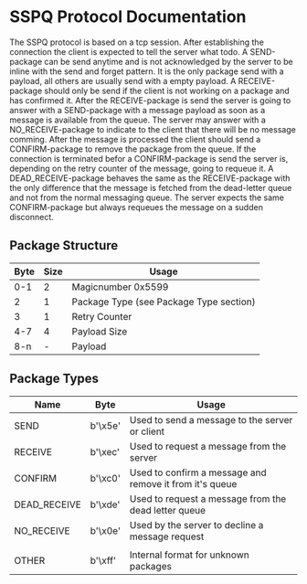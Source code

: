 # SSPQ Protocol Documentation

The SSPQ protocol is based on a tcp session. After establishing the connection the client is expected to tell the server what todo.
A SEND-package can be send anytime and is not acknowledged by the server to be inline with the send and forget pattern. It is the only package send with a payload, all others are usually send with a empty payload.
A RECEIVE-package should only be send if the client is not working on a package and has confirmed it. After the RECEIVE-package is send the server is going to answer with a SEND-package with a message payload as soon as a message is available from the queue. The server may answer with a NO_RECEIVE-package to indicate to the client that there will be no message comming. After the message is processed the client should send a CONFIRM-package to remove the package from the queue. If the connection is terminated befor a CONFIRM-package is send the server is, depending on the retry counter of the message, going to requeue it.
A DEAD_RECEIVE-package behaves the same as the RECEIVE-package with the only difference that the message is fetched from the dead-letter queue and not from the normal messaging queue. The server expects the same CONFIRM-package but always requeues the message on a sudden disconnect.


## Package Structure

| Byte | Size | Usage                                   |
|------|------|-----------------------------------------|
| 0-1  | 2    | Magicnumber 0x5599                      |
| 2    | 1    | Package Type (see Package Type section) |
| 3    | 1    | Retry Counter                           |
| 4-7  | 4    | Payload Size                            |
| 8-n  | -    | Payload                                 |


## Package Types

| Name         | Byte    | Usage                                                   |
|--------------|---------|---------------------------------------------------------|
| SEND         | b'\x5e' | Used to send a message to the server or client          |
| RECEIVE      | b'\xec' | Used to request a message from the server               |
| CONFIRM      | b'\xc0' | Used to confirm a message and remove it from it's queue |
| DEAD_RECEIVE | b'\xde' | Used to request a message from the dead letter queue    |
| NO_RECEIVE   | b'\x0e' | Used by the server to decline a message request         |
|              |         |                                                         |
| OTHER        | b'\xff' | Internal format for unknown packages                    |

